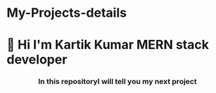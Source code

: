 # My-Projects-details
<h1>👋 Hi I'm Kartik Kumar MERN stack developer</h1>
<h3 style="text-align: center;">In this repositoryI will tell you my next project</h3>
